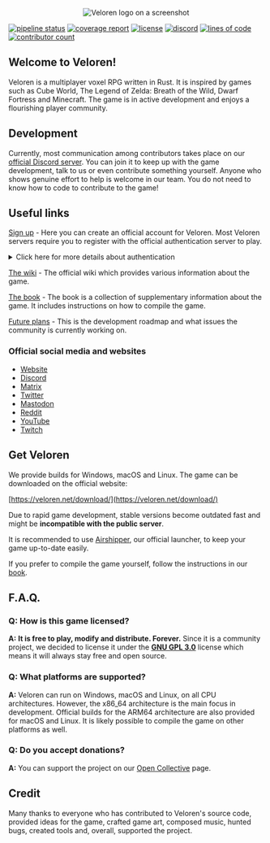 <p align="center">
	<img alt="Veloren logo on a screenshot" src="https://cdn.discordapp.com/attachments/541307708146581519/712295605170602075/logo.png">
</p>

[![pipeline status](https://gitlab.com/veloren/veloren/badges/master/pipeline.svg)](https://gitlab.com/veloren/veloren/commits/master)
[![coverage report](https://gitlab.com/veloren/veloren/badges/master/coverage.svg)](https://gitlab.com/veloren/veloren/commits/master)
[![license](https://img.shields.io/github/license/veloren/veloren.svg)](https://gitlab.com/veloren/veloren/blob/master/LICENSE)
[![discord](https://img.shields.io/discord/449602562165833758.svg)](https://discord.gg/veloren-community-449602562165833758)
[![lines of code](https://tokei.rs/b1/gitlab/veloren/veloren)](https://tokei.rs/b1/gitlab/veloren/veloren)
[![contributor count](https://img.shields.io/github/contributors/veloren/veloren)](https://gitlab.com/veloren/veloren/-/graphs/master)

## Welcome to Veloren!

Veloren is a multiplayer voxel RPG written in Rust. It is inspired by games such as Cube World, The Legend of Zelda: Breath of the Wild, Dwarf Fortress and Minecraft. The game is in active development and enjoys a flourishing player community.

## Development

Currently, most communication among contributors takes place on our [official Discord server](https://discord.gg/veloren-community-449602562165833758). You can join it to keep up with the game development, talk to us or even contribute something yourself. Anyone who shows genuine effort to help is welcome in our team. You do not need to know how to code to contribute to the game!

## Useful links

[Sign up](https://veloren.net/account/) - Here you can create an official account for Veloren.
Most Veloren servers require you to register with the official authentication server to play.

<details>
<summary>Click here for more details about authentication</summary>
The official authentication server uses TLS encryption extensively. It also employs salted hashing to ensure your login credentials are stored securely. Additionally, the server neither tracks any metrics nor uses data for any purpose other than providing the authentication service.
</details>

[The wiki](https://wiki.veloren.net) - The official wiki which provides various information about the game.

[The book](https://book.veloren.net) - The book is a collection of supplementary information about the game. It includes instructions on how to compile the game.

[Future plans](https://gitlab.com/veloren/veloren/-/milestones) - This is the development roadmap and what issues the community is currently working on.

### Official social media and websites

- [Website](https://veloren.net)
- [Discord](https://discord.gg/veloren-community-449602562165833758)
- [Matrix](https://matrix.to/#/#veloren-space:fachschaften.org)
- [Twitter](https://twitter.com/velorenproject)
- [Mastodon](https://floss.social/@veloren)
- [Reddit](https://www.reddit.com/r/Veloren)
- [YouTube](https://youtube.com/@Veloren)
- [Twitch](https://www.twitch.tv/veloren_dev)

## Get Veloren

We provide builds for Windows, macOS and Linux. The game can be downloaded on the official website:

[https://veloren.net/download/](https://veloren.net/download/)

Due to rapid game development, stable versions become outdated fast and might be **incompatible with the public server**.

It is recommended to use [Airshipper](https://book.veloren.net/players/airshipper.html), our official launcher, to keep your game up-to-date easily.

If you prefer to compile the game yourself, follow the instructions in our [book](https://book.veloren.net/contributors/introduction.html).

## F.A.Q.

### **Q:** How is this game licensed?

**A:** **It is free to play, modify and distribute. Forever.** Since it is a community project, we decided to license it under the **[GNU GPL 3.0](https://www.gnu.org/licenses/gpl-3.0.txt)** license which means it will always stay free and open source.

### **Q:** What platforms are supported?

**A:** Veloren can run on Windows, macOS and Linux, on all CPU architectures. However, the x86_64 architecture is the main focus in development. Official builds for the ARM64 architecture are also provided for macOS and Linux. It is likely possible to compile the game on other platforms as well.

### **Q:** Do you accept donations?

**A:** You can support the project on our [Open Collective](https://opencollective.com/veloren) page.

## Credit

Many thanks to everyone who has contributed to Veloren's source code, provided ideas for the game, crafted game art, composed music, hunted bugs, created tools and, overall, supported the project.
